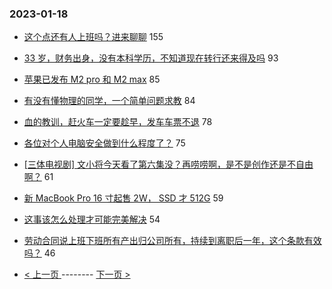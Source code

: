 ### 2023-01-18 
- [这个点还有人上班吗？进来聊聊](https://www.v2ex.com/t/909639) 155
- [33 岁，财务出身，没有本科学历，不知道现在转行还来得及吗](https://www.v2ex.com/t/909629) 93
- [苹果已发布 M2 pro 和 M2 max](https://www.v2ex.com/t/909581) 85
- [有没有懂物理的同学，一个简单问题求教](https://www.v2ex.com/t/909687) 84
- [血的教训，赶火车一定要趁早，发车车票不退](https://www.v2ex.com/t/909684) 78
- [各位对个人电脑安全做到什么程度了？](https://www.v2ex.com/t/909634) 75
- [[三体电视剧] 文小将今天看了第六集没？再唠唠啊，是不是创作还是不自由啊？](https://www.v2ex.com/t/909694) 61
- [新 MacBook Pro 16 寸起售 2W， SSD 才 512G](https://www.v2ex.com/t/909637) 59
- [这事该怎么处理才可能完美解决](https://www.v2ex.com/t/909716) 54
- [劳动合同说上班下班所有产出归公司所有，持续到离职后一年，这个条款有效吗？](https://www.v2ex.com/t/909700) 46 

- [ < 上一页 ](https://github.com/able8/v2ex-hot-record/blob/master/2023-01-17.md) -------- [ 下一页 > ](https://github.com/able8/v2ex-hot-record/blob/master/2023-01-19.md)